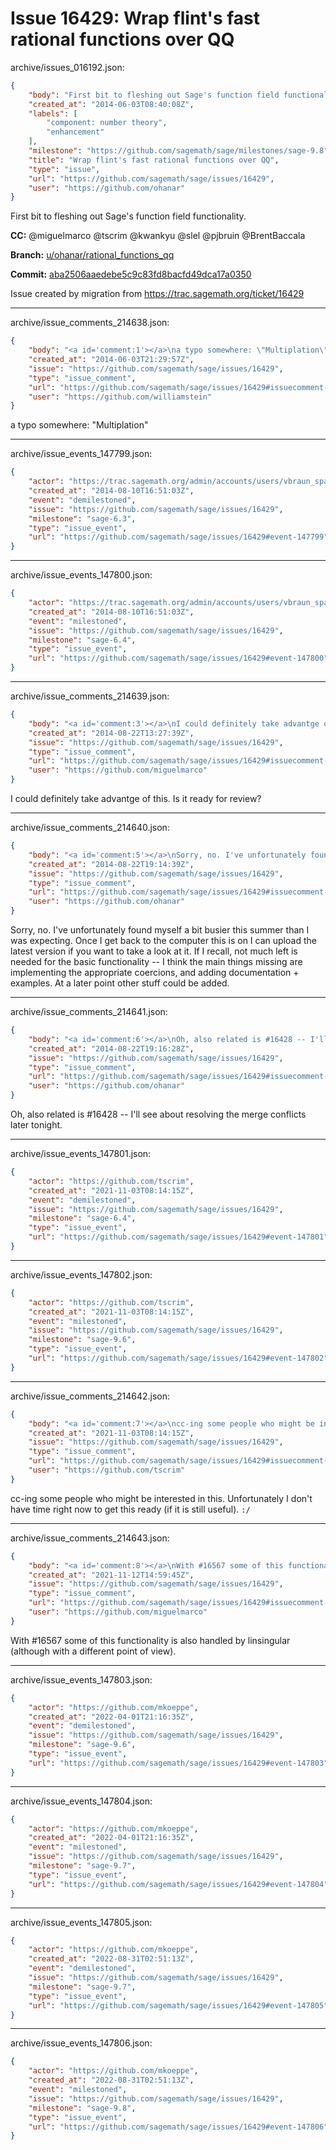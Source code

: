 # Issue 16429: Wrap flint's fast rational functions over QQ

archive/issues_016192.json:
```json
{
    "body": "First bit to fleshing out Sage's function field functionality.\n\n**CC:**  @miguelmarco @tscrim @kwankyu @slel @pjbruin @BrentBaccala\n\n**Branch:** [u/ohanar/rational_functions_qq](https://github.com/sagemath/sagetrac-mirror/tree/u/ohanar/rational_functions_qq)\n\n**Commit:** [aba2506aaedebe5c9c83fd8bacfd49dca17a0350](https://github.com/sagemath/sagetrac-mirror/commit/aba2506aaedebe5c9c83fd8bacfd49dca17a0350)\n\nIssue created by migration from https://trac.sagemath.org/ticket/16429\n\n",
    "created_at": "2014-06-03T08:40:08Z",
    "labels": [
        "component: number theory",
        "enhancement"
    ],
    "milestone": "https://github.com/sagemath/sage/milestones/sage-9.8",
    "title": "Wrap flint's fast rational functions over QQ",
    "type": "issue",
    "url": "https://github.com/sagemath/sage/issues/16429",
    "user": "https://github.com/ohanar"
}
```
First bit to fleshing out Sage's function field functionality.

**CC:**  @miguelmarco @tscrim @kwankyu @slel @pjbruin @BrentBaccala

**Branch:** [u/ohanar/rational_functions_qq](https://github.com/sagemath/sagetrac-mirror/tree/u/ohanar/rational_functions_qq)

**Commit:** [aba2506aaedebe5c9c83fd8bacfd49dca17a0350](https://github.com/sagemath/sagetrac-mirror/commit/aba2506aaedebe5c9c83fd8bacfd49dca17a0350)

Issue created by migration from https://trac.sagemath.org/ticket/16429





---

archive/issue_comments_214638.json:
```json
{
    "body": "<a id='comment:1'></a>\na typo somewhere: \"Multiplation\"",
    "created_at": "2014-06-03T21:29:57Z",
    "issue": "https://github.com/sagemath/sage/issues/16429",
    "type": "issue_comment",
    "url": "https://github.com/sagemath/sage/issues/16429#issuecomment-214638",
    "user": "https://github.com/williamstein"
}
```

<a id='comment:1'></a>
a typo somewhere: "Multiplation"



---

archive/issue_events_147799.json:
```json
{
    "actor": "https://trac.sagemath.org/admin/accounts/users/vbraun_spam",
    "created_at": "2014-08-10T16:51:03Z",
    "event": "demilestoned",
    "issue": "https://github.com/sagemath/sage/issues/16429",
    "milestone": "sage-6.3",
    "type": "issue_event",
    "url": "https://github.com/sagemath/sage/issues/16429#event-147799"
}
```



---

archive/issue_events_147800.json:
```json
{
    "actor": "https://trac.sagemath.org/admin/accounts/users/vbraun_spam",
    "created_at": "2014-08-10T16:51:03Z",
    "event": "milestoned",
    "issue": "https://github.com/sagemath/sage/issues/16429",
    "milestone": "sage-6.4",
    "type": "issue_event",
    "url": "https://github.com/sagemath/sage/issues/16429#event-147800"
}
```



---

archive/issue_comments_214639.json:
```json
{
    "body": "<a id='comment:3'></a>\nI could definitely take advantge of this. Is it ready for review?",
    "created_at": "2014-08-22T13:27:39Z",
    "issue": "https://github.com/sagemath/sage/issues/16429",
    "type": "issue_comment",
    "url": "https://github.com/sagemath/sage/issues/16429#issuecomment-214639",
    "user": "https://github.com/miguelmarco"
}
```

<a id='comment:3'></a>
I could definitely take advantge of this. Is it ready for review?



---

archive/issue_comments_214640.json:
```json
{
    "body": "<a id='comment:5'></a>\nSorry, no. I've unfortunately found myself a bit busier this summer than I was expecting. Once I get back to the computer this is on I can upload the latest version if you want to take a look at it. If I recall, not much left is needed for the basic functionality -- I think the main things missing are implementing the appropriate coercions, and adding documentation + examples. At a later point other stuff could be added.",
    "created_at": "2014-08-22T19:14:39Z",
    "issue": "https://github.com/sagemath/sage/issues/16429",
    "type": "issue_comment",
    "url": "https://github.com/sagemath/sage/issues/16429#issuecomment-214640",
    "user": "https://github.com/ohanar"
}
```

<a id='comment:5'></a>
Sorry, no. I've unfortunately found myself a bit busier this summer than I was expecting. Once I get back to the computer this is on I can upload the latest version if you want to take a look at it. If I recall, not much left is needed for the basic functionality -- I think the main things missing are implementing the appropriate coercions, and adding documentation + examples. At a later point other stuff could be added.



---

archive/issue_comments_214641.json:
```json
{
    "body": "<a id='comment:6'></a>\nOh, also related is #16428 -- I'll see about resolving the merge conflicts later tonight.",
    "created_at": "2014-08-22T19:16:28Z",
    "issue": "https://github.com/sagemath/sage/issues/16429",
    "type": "issue_comment",
    "url": "https://github.com/sagemath/sage/issues/16429#issuecomment-214641",
    "user": "https://github.com/ohanar"
}
```

<a id='comment:6'></a>
Oh, also related is #16428 -- I'll see about resolving the merge conflicts later tonight.



---

archive/issue_events_147801.json:
```json
{
    "actor": "https://github.com/tscrim",
    "created_at": "2021-11-03T08:14:15Z",
    "event": "demilestoned",
    "issue": "https://github.com/sagemath/sage/issues/16429",
    "milestone": "sage-6.4",
    "type": "issue_event",
    "url": "https://github.com/sagemath/sage/issues/16429#event-147801"
}
```



---

archive/issue_events_147802.json:
```json
{
    "actor": "https://github.com/tscrim",
    "created_at": "2021-11-03T08:14:15Z",
    "event": "milestoned",
    "issue": "https://github.com/sagemath/sage/issues/16429",
    "milestone": "sage-9.6",
    "type": "issue_event",
    "url": "https://github.com/sagemath/sage/issues/16429#event-147802"
}
```



---

archive/issue_comments_214642.json:
```json
{
    "body": "<a id='comment:7'></a>\ncc-ing some people who might be interested in this. Unfortunately I don't have time right now to get this ready (if it is still useful). `:/`",
    "created_at": "2021-11-03T08:14:15Z",
    "issue": "https://github.com/sagemath/sage/issues/16429",
    "type": "issue_comment",
    "url": "https://github.com/sagemath/sage/issues/16429#issuecomment-214642",
    "user": "https://github.com/tscrim"
}
```

<a id='comment:7'></a>
cc-ing some people who might be interested in this. Unfortunately I don't have time right now to get this ready (if it is still useful). `:/`



---

archive/issue_comments_214643.json:
```json
{
    "body": "<a id='comment:8'></a>\nWith #16567 some of this functionality is also handled by linsingular (although with a different point of view).",
    "created_at": "2021-11-12T14:59:45Z",
    "issue": "https://github.com/sagemath/sage/issues/16429",
    "type": "issue_comment",
    "url": "https://github.com/sagemath/sage/issues/16429#issuecomment-214643",
    "user": "https://github.com/miguelmarco"
}
```

<a id='comment:8'></a>
With #16567 some of this functionality is also handled by linsingular (although with a different point of view).



---

archive/issue_events_147803.json:
```json
{
    "actor": "https://github.com/mkoeppe",
    "created_at": "2022-04-01T21:16:35Z",
    "event": "demilestoned",
    "issue": "https://github.com/sagemath/sage/issues/16429",
    "milestone": "sage-9.6",
    "type": "issue_event",
    "url": "https://github.com/sagemath/sage/issues/16429#event-147803"
}
```



---

archive/issue_events_147804.json:
```json
{
    "actor": "https://github.com/mkoeppe",
    "created_at": "2022-04-01T21:16:35Z",
    "event": "milestoned",
    "issue": "https://github.com/sagemath/sage/issues/16429",
    "milestone": "sage-9.7",
    "type": "issue_event",
    "url": "https://github.com/sagemath/sage/issues/16429#event-147804"
}
```



---

archive/issue_events_147805.json:
```json
{
    "actor": "https://github.com/mkoeppe",
    "created_at": "2022-08-31T02:51:13Z",
    "event": "demilestoned",
    "issue": "https://github.com/sagemath/sage/issues/16429",
    "milestone": "sage-9.7",
    "type": "issue_event",
    "url": "https://github.com/sagemath/sage/issues/16429#event-147805"
}
```



---

archive/issue_events_147806.json:
```json
{
    "actor": "https://github.com/mkoeppe",
    "created_at": "2022-08-31T02:51:13Z",
    "event": "milestoned",
    "issue": "https://github.com/sagemath/sage/issues/16429",
    "milestone": "sage-9.8",
    "type": "issue_event",
    "url": "https://github.com/sagemath/sage/issues/16429#event-147806"
}
```
